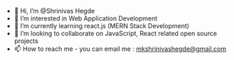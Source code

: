 - 👋 Hi, I’m @Shrinivas Hegde
- 👀 I’m interested in Web Application Development
- 🌱 I’m currently learning react.js (MERN Stack Development)
- 💞️ I’m looking to collaborate on JavaScript, React related open source projects
- 📫 How to reach me - you can email me : mkshrinivashegde@gmail.com

<!---
ShrinivasHegde/ShrinivasHegde is a ✨ special ✨ repository because its `README.md` (this file) appears on your GitHub profile.
You can click the Preview link to take a look at your changes.
--->
